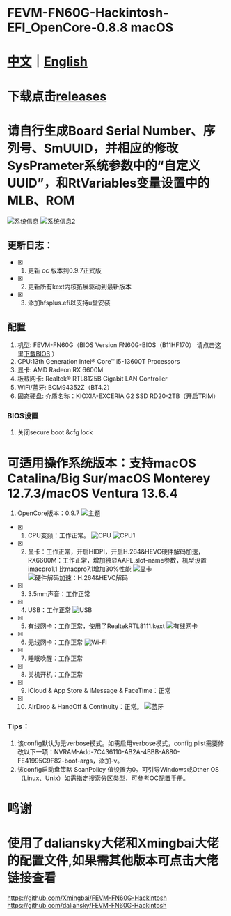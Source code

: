 # FEVM-FN60G-Hackintosh-EFI_OpenCore-0.8.8 macOS

# [中文](https://github.com/jhihhe/FEVM-FN60G-Hackintosh/blob/main/README.md)｜[English](https://github.com/jhihhe/FEVM-FN60G-Hackintosh/blob/main/README-EN.md)

# 下载点击[releases](https://github.com/jhihhe/FEVM-FN60G-Hackintosh/releases)

# 请自行生成Board Serial Number、序列号、SmUUID，并相应的修改SysPrameter系统参数中的“自定义UUID”，和RtVariables变量设置中的MLB、ROM

![系统信息](https://pic.imgdb.cn/item/65c0b9779f345e8d0332f1c2.png)
![系统信息2](https://pic.imgdb.cn/item/65c0b9769f345e8d0332ef4b.png)

## 更新日志：
- [x] 1. 更新 oc 版本到0.9.7正式版
- [x] 2. 更新所有kext内核拓展驱动到最新版本
- [x] 3. 添加hfsplus.efi以支持u盘安装

## 配置
1. 机型: FEVM-FN60G（BIOS Version FN60G-BIOS（B11HF170） 请点击这里[下载BIOS](https://www.lanzouh.com/iHkix1mxk6yh) ）
1. CPU:13th Generation Intel® Core™ i5-13600T Processors
1. 显卡: AMD Radeon RX 6600M
1. 板载网卡: Realtek® RTL8125B Gigabit LAN Controller
1. WiFi/蓝牙: BCM94352Z（BT4.2）
1. 固态硬盘: 介质名称：KIOXIA-EXCERIA G2 SSD RD20-2TB（开启TRIM）

### BIOS设置
1. 关闭secure boot &cfg lock

# **可适用操作系统版本：支持macOS Catalina/Big Sur/macOS Monterey 12.7.3/macOS Ventura 13.6.4**
1. OpenCore版本：0.9.7
![主题](https://tva2.sinaimg.cn/large/cec1774cly8h1g75kzm0vj21hc0u0gmt.jpg)
- [x] 1. CPU变频：工作正常。 
![CPU](https://pic.imgdb.cn/item/65c0b97e9f345e8d033304b3.png)
![CPU1](https://pic.imgdb.cn/item/65c0b97e9f345e8d0333053c.png)
- [x] 2. 显卡：工作正常，开启HIDPI，开启H.264&HEVC硬件解码加速，RX6600M：工作正常，增加独显AAPL,slot-name参数，机型设置imacpro1,1 比macpro7,1增加30%性能
![显卡](https://pic.imgdb.cn/item/65c0bddf9f345e8d033f3cee.png)
![硬件解码加速：H.264&HEVC解码](https://pic.imgdb.cn/item/65c0be559f345e8d03407fce.png)
- [x] 3. 3.5mm声音：工作正常
- [x] 4. USB：工作正常
![USB](https://pic.imgdb.cn/item/65c0bee79f345e8d03421fdf.png)
- [x] 5. 有线网卡：工作正常，使用了RealtekRTL8111.kext
![有线网卡](https://pic.imgdb.cn/item/65c0b9789f345e8d0332f49a.png)
- [x] 6. 无线网卡：工作正常 
![Wi-Fi](https://pic.imgdb.cn/item/65c0b97d9f345e8d033301c5.png)
- [x] 7. 睡眠唤醒：工作正常 
- [x] 8. 关机开机：工作正常
- [x] 9. iCloud & App Store & iMessage & FaceTime：正常
- [x] 10. AirDrop & HandOff & Continuity：正常。
![蓝牙](https://pic.imgdb.cn/item/65c0b97d9f345e8d0333030a.png)

### Tips：

1. 该config默认为无verbose模式。如需启用verbose模式，config.plist需要修改以下一项：NVRAM-Add-7C436110-AB2A-4BBB-A880-FE41995C9F82-boot-args，添加-v。
1. 该config启动盘策略 ScanPolicy 值设置为0。可引导Windows或Other OS（Linux、Unix）如需指定搜索分区类型，可参考OC配置手册。

# 鸣谢 
# 使用了daliansky大佬和Xmingbai大佬的配置文件,如果需其他版本可点击大佬链接查看
https://github.com/Xmingbai/FEVM-FN60G-Hackintosh
https://github.com/daliansky/FEVM-FN60G-Hackintosh
